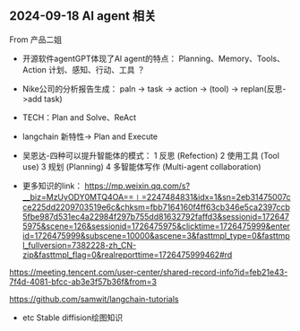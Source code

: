 ## 2024-09-18 AI agent 相关
From 产品二姐 
* 开源软件agentGPT体现了AI agent的特点： Planning、Memory、Tools、Action 计划、感知、行动、工具 ？

* Nike公司的分析报告生成： paln -> task -> action -> (tool) -> replan(反思->add task) 

* TECH：Plan and Solve、ReAct

* langchain 新特性->  Plan and Execute 

* 吴恩达-四种可以提升智能体的模式：
1 反思 (Refection)
2 使用工具 (Tool use)
3 规划 (Planning)
4 多智能体写作 (Multi-agent collaboration)

* 更多知识的link：
https://mp.weixin.qq.com/s?__biz=MzUyODY0MTQ4OA==∣=2247484831&idx=1&sn=2eb31475007cce225dd2209703519e6c&chksm=fbb7164160f4ff63cb346e5ca2397ccb5fbe987d531ec4a22984f297b755dd81632792faffd3&sessionid=1726475975&scene=126&sessionid=1726475975&clicktime=1726475999&enterid=1726475999&subscene=10000&ascene=3&fasttmpl_type=0&fasttmpl_fullversion=7382228-zh_CN-zip&fasttmpl_flag=0&realreporttime=1726475999462#rd

https://meeting.tencent.com/user-center/shared-record-info?id=feb21e43-7f4d-4081-bfcc-ab3e3f57b36f&from=3

https://github.com/samwit/langchain-tutorials

* etc Stable diffision绘图知识